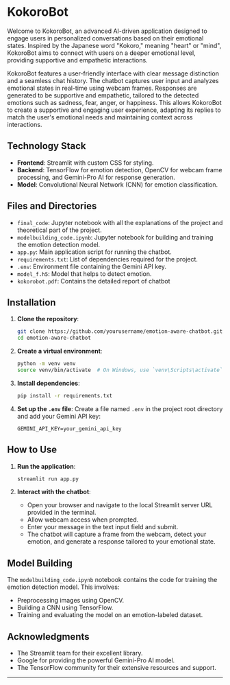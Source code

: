 # KokoroBot

Welcome to KokoroBot, an advanced AI-driven application designed to engage users in personalized conversations based on their emotional states. Inspired by the Japanese word "Kokoro," meaning "heart" or "mind", KokoroBot aims to connect with users on a deeper emotional level, providing supportive and empathetic interactions.

KokoroBot features a user-friendly interface with clear message distinction and a seamless chat history. The chatbot captures user input and analyzes emotional states in real-time using webcam frames. Responses are generated to be supportive and empathetic, tailored to the detected emotions such as sadness, fear, anger, or happiness. This allows KokoroBot to create a supportive and engaging user experience, adapting its replies to match the user's emotional needs and maintaining context across interactions.



## Technology Stack

- **Frontend**: Streamlit with custom CSS for styling.
- **Backend**: TensorFlow for emotion detection, OpenCV for webcam frame processing, and Gemini-Pro AI for response generation.
- **Model**: Convolutional Neural Network (CNN) for emotion classification.

## Files and Directories
- `final_code`: Jupyter notebook with all the explanations of the project and theoretical part of the project.
- `modelbuilding_code.ipynb`: Jupyter notebook for building and training the emotion detection model.
- `app.py`: Main application script for running the chatbot.
- `requirements.txt`: List of dependencies required for the project.
- `.env`: Environment file containing the Gemini API key.
- `model_f.h5`: Model that helps to detect emotion.
-  `kokorobot.pdf`: Contains the detailed report of chatbot

## Installation

1. **Clone the repository**:
   ```bash
   git clone https://github.com/yourusername/emotion-aware-chatbot.git
   cd emotion-aware-chatbot
   ```

2. **Create a virtual environment**:
   ```bash
   python -m venv venv
   source venv/bin/activate  # On Windows, use `venv\Scripts\activate`
   ```

3. **Install dependencies**:
   ```bash
   pip install -r requirements.txt
   ```

4. **Set up the `.env` file**:
   Create a file named `.env` in the project root directory and add your Gemini API key:
   ```
   GEMINI_API_KEY=your_gemini_api_key
   ```

## How to Use

1. **Run the application**:
   ```bash
   streamlit run app.py
   ```

2. **Interact with the chatbot**:
   - Open your browser and navigate to the local Streamlit server URL provided in the terminal.
   - Allow webcam access when prompted.
   - Enter your message in the text input field and submit.
   - The chatbot will capture a frame from the webcam, detect your emotion, and generate a response tailored to your emotional state.

## Model Building

The `modelbuilding_code.ipynb` notebook contains the code for training the emotion detection model. This involves:

- Preprocessing images using OpenCV.
- Building a CNN using TensorFlow.
- Training and evaluating the model on an emotion-labeled dataset.


## Acknowledgments

- The Streamlit team for their excellent library.
- Google for providing the powerful Gemini-Pro AI model.
- The TensorFlow community for their extensive resources and support.
---

